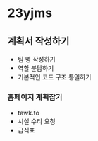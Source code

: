 # 23yjms

## 계획서 작성하기

- 팀 명 작성하기
- 역할 분담하기
- 기본적인 코드 구조 통일하기

### 홈페이지 계획잡기
- tawk.to
- 시설 수리 요청
- 급식표
